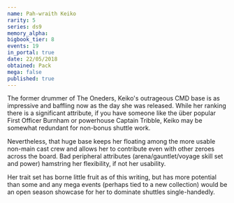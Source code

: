 ```yaml
---
name: Pah-wraith Keiko
rarity: 5
series: ds9
memory_alpha:
bigbook_tier: 8
events: 19
in_portal: true
date: 22/05/2018
obtained: Pack
mega: false
published: true
---
```


The former drummer of The Oneders, Keiko's outrageous CMD base is as impressive and baffling now as the day she was released. While her ranking there is a significant attribute, if you have someone like the über popular First Officer Burnham or powerhouse Captain Tribble, Keiko may be somewhat redundant for non-bonus shuttle work.

Nevertheless, that huge base keeps her floating among the more usable non-main cast crew and allows her to contribute even with other zeroes across the board. Bad peripheral attributes (arena/gauntlet/voyage skill set and power) hamstring her flexibility, if not her usability.

Her trait set has borne little fruit as of this writing, but has more potential than some and any mega events (perhaps tied to a new collection) would be an open season showcase for her to dominate shuttles single-handedly.
